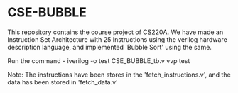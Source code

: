 # CSE-BUBBLE
This repository contains the course project of CS220A. We have made an Instruction Set Architecture with 25 Instructions using the verilog hardware description language, and implemented 'Bubble Sort' using the same.

Run the command - iverilog -o test CSE_BUBBLE_tb.v
                  vvp test


Note: The instructions have been stores in the 'fetch_instructions.v', and the data has been stored in 'fetch_data.v'
